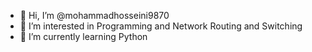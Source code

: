 - 👋 Hi, I’m @mohammadhosseini9870
- 👀 I’m interested in Programming and Network Routing and Switching
- 🌱 I’m currently learning Python

<!---
mohammadhosseini9870/mohammadhosseini9870 is a ✨ special ✨ repository because its `README.md` (this file) appears on your GitHub profile.
You can click the Preview link to take a look at your changes.
--->
